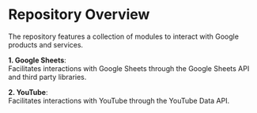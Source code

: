 # Repository Overview

The repository features a collection of modules to interact with Google products and services.

**1. Google Sheets**:  
  Facilitates interactions with Google Sheets through the Google Sheets API and third party libraries.

**2. YouTube**:  
  Facilitates interactions with YouTube through the YouTube Data API.